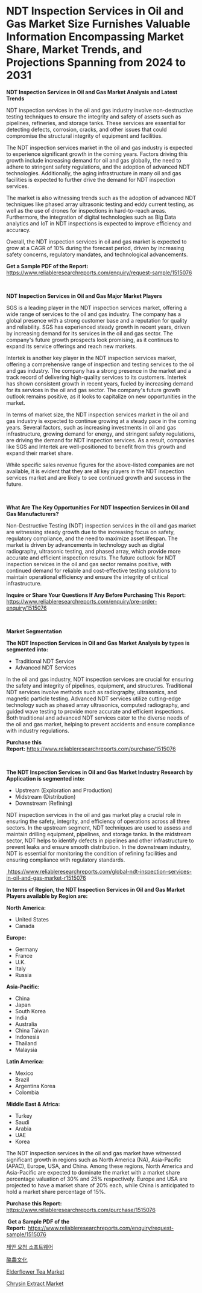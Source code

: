 <p><h1>NDT Inspection Services in Oil and Gas Market Size Furnishes Valuable Information Encompassing Market Share, Market Trends, and Projections Spanning from 2024 to 2031</h1></p><p><strong>NDT Inspection Services in Oil and Gas Market Analysis and Latest Trends</strong></p>
<p><p>NDT inspection services in the oil and gas industry involve non-destructive testing techniques to ensure the integrity and safety of assets such as pipelines, refineries, and storage tanks. These services are essential for detecting defects, corrosion, cracks, and other issues that could compromise the structural integrity of equipment and facilities.</p><p>The NDT inspection services market in the oil and gas industry is expected to experience significant growth in the coming years. Factors driving this growth include increasing demand for oil and gas globally, the need to adhere to stringent safety regulations, and the adoption of advanced NDT technologies. Additionally, the aging infrastructure in many oil and gas facilities is expected to further drive the demand for NDT inspection services.</p><p>The market is also witnessing trends such as the adoption of advanced NDT techniques like phased array ultrasonic testing and eddy current testing, as well as the use of drones for inspections in hard-to-reach areas. Furthermore, the integration of digital technologies such as Big Data analytics and IoT in NDT inspections is expected to improve efficiency and accuracy.</p><p>Overall, the NDT inspection services in oil and gas market is expected to grow at a CAGR of 10% during the forecast period, driven by increasing safety concerns, regulatory mandates, and technological advancements.</p></p>
<p><strong>Get a Sample PDF of the Report:&nbsp;</strong> <a href="https://www.reliableresearchreports.com/enquiry/request-sample/1515076">https://www.reliableresearchreports.com/enquiry/request-sample/1515076</a></p>
<p>&nbsp;</p>
<p><strong>NDT Inspection Services in Oil and Gas Major Market Players</strong></p>
<p><p>SGS is a leading player in the NDT inspection services market, offering a wide range of services to the oil and gas industry. The company has a global presence with a strong customer base and a reputation for quality and reliability. SGS has experienced steady growth in recent years, driven by increasing demand for its services in the oil and gas sector. The company's future growth prospects look promising, as it continues to expand its service offerings and reach new markets.</p><p>Intertek is another key player in the NDT inspection services market, offering a comprehensive range of inspection and testing services to the oil and gas industry. The company has a strong presence in the market and a track record of delivering high-quality services to its customers. Intertek has shown consistent growth in recent years, fueled by increasing demand for its services in the oil and gas sector. The company's future growth outlook remains positive, as it looks to capitalize on new opportunities in the market.</p><p>In terms of market size, the NDT inspection services market in the oil and gas industry is expected to continue growing at a steady pace in the coming years. Several factors, such as increasing investments in oil and gas infrastructure, growing demand for energy, and stringent safety regulations, are driving the demand for NDT inspection services. As a result, companies like SGS and Intertek are well-positioned to benefit from this growth and expand their market share.</p><p>While specific sales revenue figures for the above-listed companies are not available, it is evident that they are all key players in the NDT inspection services market and are likely to see continued growth and success in the future.</p></p>
<p>&nbsp;</p>
<p><strong>What Are The Key Opportunities For NDT Inspection Services in Oil and Gas Manufacturers?</strong></p>
<p><p>Non-Destructive Testing (NDT) inspection services in the oil and gas market are witnessing steady growth due to the increasing focus on safety, regulatory compliance, and the need to maximize asset lifespan. The market is driven by advancements in technology such as digital radiography, ultrasonic testing, and phased array, which provide more accurate and efficient inspection results. The future outlook for NDT inspection services in the oil and gas sector remains positive, with continued demand for reliable and cost-effective testing solutions to maintain operational efficiency and ensure the integrity of critical infrastructure.</p></p>
<p><strong>Inquire or Share Your Questions If Any Before Purchasing This Report:</strong> <a href="https://www.reliableresearchreports.com/enquiry/pre-order-enquiry/1515076">https://www.reliableresearchreports.com/enquiry/pre-order-enquiry/1515076</a></p>
<p>&nbsp;</p>
<p><strong>Market Segmentation</strong></p>
<p><strong>The NDT Inspection Services in Oil and Gas Market Analysis by types is segmented into:</strong></p>
<p><ul><li>Traditional NDT Service</li><li>Advanced NDT Services</li></ul></p>
<p><p>In the oil and gas industry, NDT inspection services are crucial for ensuring the safety and integrity of pipelines, equipment, and structures. Traditional NDT services involve methods such as radiography, ultrasonics, and magnetic particle testing. Advanced NDT services utilize cutting-edge technology such as phased array ultrasonics, computed radiography, and guided wave testing to provide more accurate and efficient inspections. Both traditional and advanced NDT services cater to the diverse needs of the oil and gas market, helping to prevent accidents and ensure compliance with industry regulations.</p></p>
<p><strong>Purchase this Report:&nbsp;</strong><a href="https://www.reliableresearchreports.com/purchase/1515076">https://www.reliableresearchreports.com/purchase/1515076</a></p>
<p>&nbsp;</p>
<p><strong>The NDT Inspection Services in Oil and Gas Market Industry Research by Application is segmented into:</strong></p>
<p><ul><li>Upstream (Exploration and Production)</li><li>Midstream (Distribution)</li><li>Downstream (Refining)</li></ul></p>
<p><p>NDT inspection services in the oil and gas market play a crucial role in ensuring the safety, integrity, and efficiency of operations across all three sectors. In the upstream segment, NDT techniques are used to assess and maintain drilling equipment, pipelines, and storage tanks. In the midstream sector, NDT helps to identify defects in pipelines and other infrastructure to prevent leaks and ensure smooth distribution. In the downstream industry, NDT is essential for monitoring the condition of refining facilities and ensuring compliance with regulatory standards.</p></p>
<p><a href="https://www.reliableresearchreports.com/global-ndt-inspection-services-in-oil-and-gas-market-r1515076">&nbsp;https://www.reliableresearchreports.com/global-ndt-inspection-services-in-oil-and-gas-market-r1515076</a></p>
<p><strong>In terms of Region, the NDT Inspection Services in Oil and Gas Market Players available by Region are:</strong></p>
<p>
    <p> <strong> North America: </strong>
        <ul>
            <li>United States</li>
            <li>Canada</li>
        </ul>
        </p> 
    <p> <strong> Europe: </strong>
        <ul>
            <li>Germany</li>
            <li>France</li>
            <li>U.K.</li>
            <li>Italy</li>
            <li>Russia</li>
        </ul>
        </p> 
    <p> <strong> Asia-Pacific: </strong>
        <ul>
            <li>China</li>
            <li>Japan</li>
            <li>South Korea</li>
            <li>India</li>
            <li>Australia</li>
            <li>China Taiwan</li>
            <li>Indonesia</li>
            <li>Thailand</li>
            <li>Malaysia</li>
        </ul>
        </p> 
    <p> <strong> Latin America: </strong>
        <ul>
            <li>Mexico</li>
            <li>Brazil</li>
            <li>Argentina Korea</li>
            <li>Colombia</li>
        </ul>
        </p> 
    <p> <strong> Middle East & Africa: </strong>
        <ul>
            <li>Turkey</li>
            <li>Saudi</li>
            <li>Arabia</li>
            <li>UAE</li>
            <li>Korea</li>
        </ul>
    </p>
    </p>
<p><p>The NDT inspection services in the oil and gas market have witnessed significant growth in regions such as North America (NA), Asia-Pacific (APAC), Europe, USA, and China. Among these regions, North America and Asia-Pacific are expected to dominate the market with a market share percentage valuation of 30% and 25% respectively. Europe and USA are projected to have a market share of 20% each, while China is anticipated to hold a market share percentage of 15%.</p></p>
<p><strong>Purchase this Report: </strong><a href="https://www.reliableresearchreports.com/purchase/1515076">https://www.reliableresearchreports.com/purchase/1515076</a></p>
<p>&nbsp;<strong>Get a Sample PDF of the Report:&nbsp;&nbsp;</strong><a href="https://www.reliableresearchreports.com/enquiry/request-sample/1515076">https://www.reliableresearchreports.com/enquiry/request-sample/1515076</a></p>
<p><strong></strong></p>
<p><p><a href="https://medium.com/@jewelmohr02/%EC%A0%9C%EC%95%88%EC%84%9C-%EC%86%8C%ED%94%84%ED%8A%B8%EC%9B%A8%EC%96%B4-%EC%8B%9C%EC%9E%A5%EC%9D%80-%EC%8B%9C%EC%9E%A5-%EC%A0%90%EC%9C%A0%EC%9C%A8-%EA%B7%9C%EB%AA%A8-%EB%B0%8F-2031%EB%85%84%EA%B9%8C%EC%A7%80-%EC%98%88%EC%B8%A1%EB%90%9C-%EC%98%88%EC%B8%A1%EC%97%90-%EC%B4%88%EC%A0%90%EC%9D%84-%EB%A7%9E%EC%B6%94%EA%B3%A0-%EC%9E%88%EC%8A%B5%EB%8B%88%EB%8B%A4-183f48eeab05">제안 요청 소프트웨어</a></p><p><a href="https://medium.com/@jordymiller39/%E3%83%87%E3%82%A4%E3%83%AA%E3%83%BC%E3%82%AB%E3%83%AB%E3%83%81%E3%83%A3%E3%83%BC%E3%82%BA%E5%B8%82%E5%A0%B4-%E3%82%B7%E3%82%A7%E3%82%A2%E7%8E%87-%E5%B8%82%E5%A0%B4%E3%83%88%E3%83%AC%E3%83%B3%E3%83%89-%E3%81%8A%E3%82%88%E3%81%B3%E5%B0%86%E6%9D%A5%E3%81%AE%E6%88%90%E9%95%B7%E3%82%92%E6%8E%A2%E3%82%8B-2101114b6168">酪農文化</a></p><p><a href="https://www.linkedin.com/pulse/elderflower-tea-market-comprehensive-assessment-type-application-das6f?trackingId=8CL04b6ZSaEwh0p%2F2AZvXg%3D%3D">Elderflower Tea Market</a></p><p><a href="https://www.linkedin.com/pulse/chrysin-extract-market-size-cagr-trends-2024-2030-censusense-zfmmf?trackingId=riJyYeIJmDvDLzS9ieO6xQ%3D%3D">Chrysin Extract Market</a></p></p>